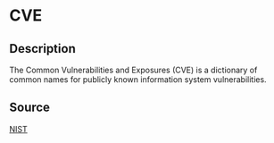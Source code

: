 # CVE

## Description

The Common Vulnerabilities and Exposures (CVE) is a dictionary of common names for publicly known information system vulnerabilities.

## Source

[NIST](https://csrc.nist.gov/glossary/term/cve)
